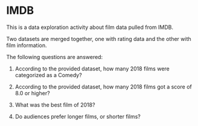 # IMDB

This is a data exploration activity about film data pulled from IMDB.

Two datasets are merged together, one with rating data and the other with film information. 

The following questions are answered:

1.	According to the provided dataset, how many 2018 films were categorized as a Comedy? 

2.	According to the provided dataset, how many 2018 films got a score of 8.0 or higher?

3.	What was the best film of 2018?

4.	Do audiences prefer longer films, or shorter films?
